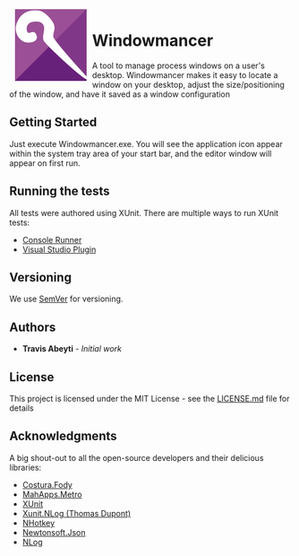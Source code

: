 <img src="https://github.com/tabeyti/windowmancer/blob/master/icons/AppLogo.png" hspace="10" align="left" height="128" width="128"/>

# Windowmancer

A tool to manage process windows on a user's desktop. Windowmancer makes it easy to locate a window on your desktop, adjust the size/positioning of the window, and have it saved as a window configuration 

## Getting Started

Just execute Windowmancer.exe. You will see the application icon appear within the system tray area of your start bar, and the editor window will appear on first run.

## Running the tests

All tests were authored using XUnit. There are multiple ways to run XUnit tests:
* [Console Runner](https://xunit.github.io/docs/running-tests-in-msbuild.html)
* [Visual Studio Plugin](https://xunit.github.io/docs/getting-started-desktop.html#run-tests-visualstudio)

## Versioning

We use [SemVer](http://semver.org/) for versioning.

## Authors

* **Travis Abeyti** - *Initial work*

## License

This project is licensed under the MIT License - see the [LICENSE.md](LICENSE.md) file for details

## Acknowledgments

A big shout-out to all the open-source developers and their delicious libraries:
- [Costura.Fody](https://github.com/Fody/Costura) 
- [MahApps.Metro](https://github.com/MahApps/MahApps.Metro)
- [XUnit](https://github.com/xunit/xunit)
- [Xunit.NLog (Thomas Dupont)](https://github.com/tdupont750/xunit.NLog)
- [NHotkey](https://github.com/thomaslevesque/NHotkey)
- [Newtonsoft.Json](http://www.newtonsoft.com/json)
- [NLog](http://nlog-project.org/)
